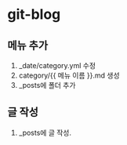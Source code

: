 # git-blog

## 메뉴 추가

1. _date/category.yml 수정
2. category/{{ 메뉴 이름 }}.md 생성
3. _posts에 폴더 추가 

## 글 작성

1. _posts에 글 작성.


